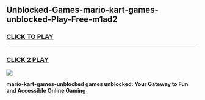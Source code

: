 
## Unblocked-Games-mario-kart-games-unblocked-Play-Free-m1ad2
<h3>
<a href="https://premium76.site?title=mario-kart-games-unblocked&ref=10A">CLICK TO PLAY</a></h3>
<hr>

<h3>
<a href="https://premium76.site?title=mario-kart-games-unblocked&ref=10A">CLICK 2 PLAY</a>
  
</h3>

<a href="https://premium76.site?title=mario-kart-games-unblocked&ref=10A"><img src="https://clearcache.store/games.png"></a>


**mario-kart-games-unblocked games unblocked: Your Gateway to Fun and Accessible Online Gaming**
